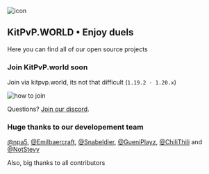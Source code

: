   ![icon](https://avatars.githubusercontent.com/u/131176467?s=200&v=4)
  ## KitPvP.WORLD • Enjoy duels

Here you can find all of our open source projects

### Join KitPvP.world soon

Join via kitpvp.world, its not that difficult (`1.19.2 - 1.20.x`)

![how to join](https://i.imgur.com/s08c6rh.gif)

Questions? [Join our discord](https://dc.kitpvp.world).

### Huge thanks to our developement team

[@npa5](https://github.com/npa5), [@Emilbaercraft](https://github.com/Emilbaercraft), [@Snabeldier](https://github.com/Snabeldier), [@GueniPlayz](https://github.com/GueniPlayz), [@ChiliThili](https://github.com/ChiliThili) and [@NotStevy](https://github.com/Command435-CRM)

Also, big thanks to all contributors

